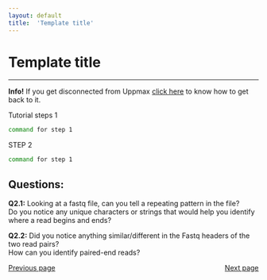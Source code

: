 ```yaml
---
layout: default
title:  'Template title'
---
```


# Template title 
---

<div class="alert alert-info">
  <strong>Info!</strong> If you get disconnected from Uppmax <a class="btn btn-primary" href="lostConnection">click here</a> to know how to get back to it.
</div>

Tutorial steps 1

```sh
command for step 1
```

STEP 2  

```sh
command for step 1
```


## Questions:  

__Q2.1:__ Looking at a fastq file, can you tell a repeating pattern in the file?  
Do you notice any unique characters or strings that would help you identify where a read begins and ends?  

**Q2.2:** Did you notice anything similar/different in the Fastq headers of the two read pairs?   
How can you identify paired-end reads?  


<div>
 <span style="float:left"><a class="btn btn-primary" href="PreviousPage#hook"> Previous page</a></span>
 <span style="float:right"><a class="btn btn-primary" href="NextPage#hook"> Next page</a></span>
</div>
